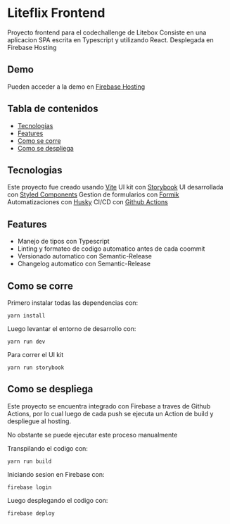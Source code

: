 # Liteflix Frontend

Proyecto frontend para el codechallenge de Litebox
Consiste en una aplicacion SPA escrita en Typescript y utilizando React.
Desplegada en Firebase Hosting

## Demo

Pueden acceder a la demo en [Firebase Hosting](https://liteflix-7359f.web.app/)

## Tabla de contenidos

- [Tecnologias](#tecnologias)
- [Features](#features)
- [Como se corre](#como-se-corre)
- [Como se despliega](#como-se-deploya)

## Tecnologias

Este proyecto fue creado usando [Vite](https://vitejs.dev/)
UI kit con [Storybook](https://storybook.js.org/)
UI desarrollada con [Styled Components](https://styled-components.com/)
Gestion de formularios con [Formik](https://formik.org/)
Automatizaciones con [Husky](https://typicode.github.io/husky/)
CI/CD con [Github Actions](https://github.com/p4tr1c1o/Liteflix/actions)

## Features

  * Manejo de tipos con Typescript
  * Linting y formateo de codigo automatico antes de cada coommit
  * Versionado automatico con Semantic-Release
  * Changelog automatico con Semantic-Release

## Como se corre

Primero instalar todas las dependencias con:

	yarn install

Luego levantar el entorno de desarrollo con:

	yarn run dev


Para correr el UI kit

	yarn run storybook

## Como se despliega

Este proyecto se encuentra integrado con Firebase a traves de Github Actions, por lo cual luego de cada push se ejecuta un Action de build y despliegue al hosting.

No obstante se puede ejecutar este proceso manualmente

Transpilando el codigo con:

	yarn run build 

Iniciando sesion en Firebase con:

	firebase login

Luego desplegando el codigo con:

	firebase deploy